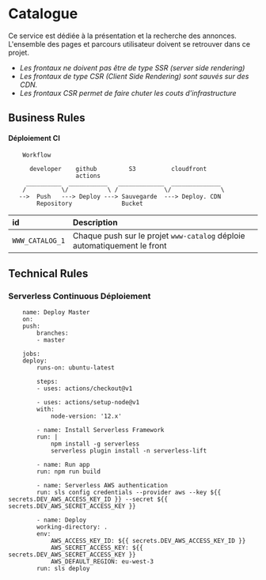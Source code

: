 # Catalogue

Ce service est dédiée à la présentation et la recherche des annonces.
L'ensemble des pages et parcours utilisateur doivent se retrouver dans ce projet.


* *Les frontaux ne doivent pas être de type SSR (server side rendering)*
* *Les frontaux de type CSR (Client Side Rendering) sont sauvés sur des CDN.* 
* *Les frontaux CSR permet de faire chuter les couts d'infrastructure*

## Business Rules

#### Déploiement CI

        Workflow
                
          developer    github         S3          cloudfront
                       actions
         __________  ___________   _____________  ______________
        /          \/           \ /             \/              \
       -->  Push   ---> Deploy ---> Sauvegarde  ---> Deploy. CDN
            Repository              Bucket


| id                | Description                                                              |
|:------------------|:-------------------------------------------------------------------------|
|`WWW_CATALOG_1`    | Chaque push sur le projet `www-catalog` déploie automatiquement le front |


## Technical Rules

### Serverless Continuous Déploiement

        name: Deploy Master
        on:
        push:
            branches:
            - master
            
        jobs:
        deploy:
            runs-on: ubuntu-latest

            steps:
            - uses: actions/checkout@v1
            
            - uses: actions/setup-node@v1
            with:
                node-version: '12.x'

            - name: Install Serverless Framework
            run: |
                npm install -g serverless
                serverless plugin install -n serverless-lift
            
            - name: Run app
            run: npm run build

            - name: Serverless AWS authentication
            run: sls config credentials --provider aws --key ${{ secrets.DEV_AWS_ACCESS_KEY_ID }} --secret ${{ secrets.DEV_AWS_SECRET_ACCESS_KEY }}
            
            - name: Deploy 
            working-directory: .
            env:
                AWS_ACCESS_KEY_ID: ${{ secrets.DEV_AWS_ACCESS_KEY_ID }}
                AWS_SECRET_ACCESS_KEY: ${{ secrets.DEV_AWS_SECRET_ACCESS_KEY }}
                AWS_DEFAULT_REGION: eu-west-3
            run: sls deploy